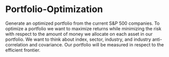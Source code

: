 # Portfolio-Optimization
Generate an optimized portfolio from the current S&amp;P 500 companies. To optimize a portfolio we want to maximize returns while minimizing the risk with respect to the amount of money we allocate on each asset in our portfolio. We want to think about index, sector, industry, and industry anti-correlation and covariance. Our portfolio will be measured in respect to the efficient frontier.
